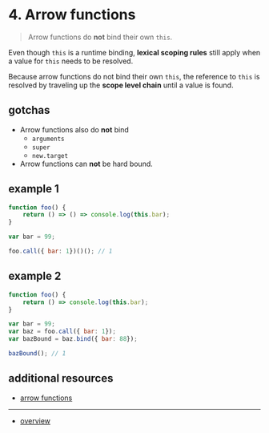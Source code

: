 # 4. Arrow functions
> Arrow functions do **not** bind their own `this`.

Even though `this` is a runtime binding, **lexical scoping rules**
still apply when a value for `this` needs to be resolved.

Because arrow functions do not bind their own `this`, the
reference to `this` is resolved by traveling up the **scope level chain** until a value is found.

## gotchas
- Arrow functions also do **not** bind
	* `arguments`
	* `super`
	* `new.target`
- Arrow functions can **not** be hard bound.

## example 1
```javascript
function foo() {
	return () => () => console.log(this.bar);
}

var bar = 99;

foo.call({ bar: 1})()(); // 1
```

## example 2
```javascript
function foo() {
	return () => console.log(this.bar);
}

var bar = 99;
var baz = foo.call({ bar: 1});
var bazBound = baz.bind({ bar: 88});

bazBound(); // 1
```

## additional resources
* [arrow functions](https://developer.mozilla.org/en/docs/Web/JavaScript/Reference/Functions/Arrow_functions)

---
* [overview](../README.md#overview)
